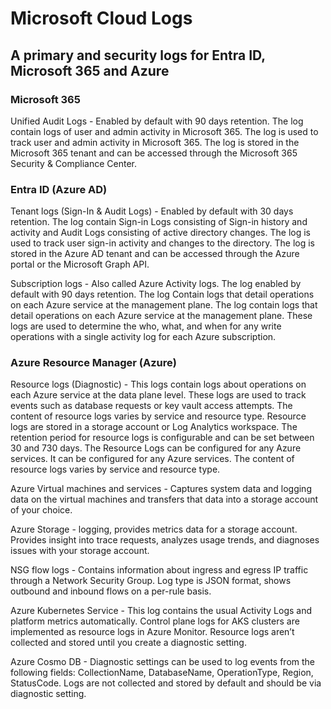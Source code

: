 # Microsoft Cloud Logs 
## A primary and security logs for Entra ID, Microsoft 365 and Azure

### Microsoft 365 
Unified Audit Logs - Enabled by default with 90 days retention. The log contain logs of user and admin activity in Microsoft 365. The log is used to track user and admin activity in Microsoft 365. The log is stored in the Microsoft 365 tenant and can be accessed through the Microsoft 365 Security & Compliance Center. 

### Entra ID (Azure AD)

Tenant logs (Sign-In & Audit Logs) - Enabled by default with 30 days retention. The log contain Sign-in Logs consisting of Sign-in history and activity and Audit Logs consisting of active directory changes. The log is used to track user sign-in activity and changes to the directory. The log is stored in the Azure AD tenant and can be accessed through the Azure portal or the Microsoft Graph API. 

Subscription logs - Also called Azure Activity logs. The log enabled by default with 90 days retention. The log Contain logs that detail operations on each Azure service at the management plane. The log contain logs that detail operations on each Azure service at the management plane. These logs are used to determine the who, what, and when for any write operations with a single activity log for each Azure subscription.

### Azure Resource Manager (Azure)

Resource logs (Diagnostic) - This logs contain logs about operations on each Azure service at the data plane level. These logs are used to track events such as database requests or key vault access attempts. The content of resource logs varies by service and resource type. Resource logs are stored in a storage account or Log Analytics workspace. The retention period for resource logs is configurable and can be set between 30 and 730 days. The Resource Logs can be configured for any Azure services. It can be configured for any Azure services. The content of resource logs varies by service and resource type. 
     
Azure Virtual machines and services - Captures system data and logging data on the virtual machines and transfers that data into a storage account of your choice. 

Azure Storage - logging, provides metrics data for a storage account. Provides insight into trace requests, analyzes usage trends, and diagnoses issues with your storage account. 

NSG flow logs - Contains information about ingress and egress IP traffic through a Network Security Group.
Log type is JSON format, shows outbound and inbound flows on a per-rule basis.

Azure Kubernetes Service - This log contains the usual Activity Logs and platform metrics automatically. Control plane logs for AKS clusters are implemented as resource logs in Azure Monitor. Resource logs aren’t collected and stored until you create a diagnostic setting.

Azure Cosmo DB - Diagnostic settings can be used to log events from the following fields: CollectionName, DatabaseName, OperationType, Region, StatusCode. Logs are not collected and stored by default and should be via diagnostic setting. 
